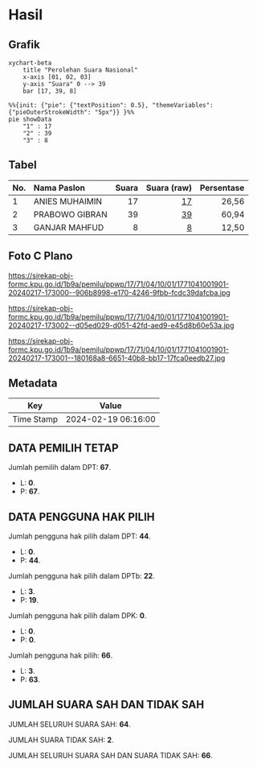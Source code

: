 # Hasil

## Grafik

```mermaid
xychart-beta
    title "Perolehan Suara Nasional"
    x-axis [01, 02, 03]
    y-axis "Suara" 0 --> 39
    bar [17, 39, 8]
```

```mermaid
%%{init: {"pie": {"textPosition": 0.5}, "themeVariables": {"pieOuterStrokeWidth": "5px"}} }%%
pie showData
    "1" : 17
    "2" : 39
    "3" : 8
```

## Tabel

| No. | Nama Paslon    | Suara | Suara (raw) | Persentase |
|:--- |:-------------- | -----:| -----------:| ----------:|
| 1   | ANIES MUHAIMIN | 17    | [17][p-1]   | 26,56      |
| 2   | PRABOWO GIBRAN | 39    | [39][p-2]   | 60,94      |
| 3   | GANJAR MAHFUD  | 8     | [8][p-3]    | 12,50      |


[p-1]: https://github.com/gigit-pemilu/pemilu-2024/blob/main/pilpres/hitung-suara/sub/17-bengkulu/sub/71-kota-bengkulu/sub/04-muara-bangka-hulu/sub/1001-kandang-limun/sub/901-tps/sub/paslon-1.txt
[p-2]: https://github.com/gigit-pemilu/pemilu-2024/blob/main/pilpres/hitung-suara/sub/17-bengkulu/sub/71-kota-bengkulu/sub/04-muara-bangka-hulu/sub/1001-kandang-limun/sub/901-tps/sub/paslon-2.txt
[p-3]: https://github.com/gigit-pemilu/pemilu-2024/blob/main/pilpres/hitung-suara/sub/17-bengkulu/sub/71-kota-bengkulu/sub/04-muara-bangka-hulu/sub/1001-kandang-limun/sub/901-tps/sub/paslon-3.txt

## Foto C Plano

https://sirekap-obj-formc.kpu.go.id/1b9a/pemilu/ppwp/17/71/04/10/01/1771041001901-20240217-173000--906b8998-e170-4246-9fbb-fcdc39dafcba.jpg

https://sirekap-obj-formc.kpu.go.id/1b9a/pemilu/ppwp/17/71/04/10/01/1771041001901-20240217-173002--d05ed029-d051-42fd-aed9-e45d8b60e53a.jpg

https://sirekap-obj-formc.kpu.go.id/1b9a/pemilu/ppwp/17/71/04/10/01/1771041001901-20240217-173001--180168a8-6651-40b8-bb17-17fca0eedb27.jpg


## Metadata

| Key        | Value               |
| ---------- | ------------------- |
| Time Stamp | 2024-02-19 06:16:00 |


## DATA PEMILIH TETAP

Jumlah pemilih dalam DPT: **67**.
 * L: **0**.
 * P: **67**.

## DATA PENGGUNA HAK PILIH

Jumlah pengguna hak pilih dalam DPT: **44**.
 * L: **0**.
 * P: **44**.

Jumlah pengguna hak pilih dalam DPTb: **22**.
 * L: **3**.
 * P: **19**.

Jumlah pengguna hak pilih dalam DPK: **0**.
 * L: **0**.
 * P: **0**.

Jumlah pengguna hak pilih: **66**.
 * L: **3**.
 * P: **63**.

## JUMLAH SUARA SAH DAN TIDAK SAH

JUMLAH SELURUH SUARA SAH: **64**.

JUMLAH SUARA TIDAK SAH: **2**.

JUMLAH SELURUH SUARA SAH DAN SUARA TIDAK SAH: **66**.



